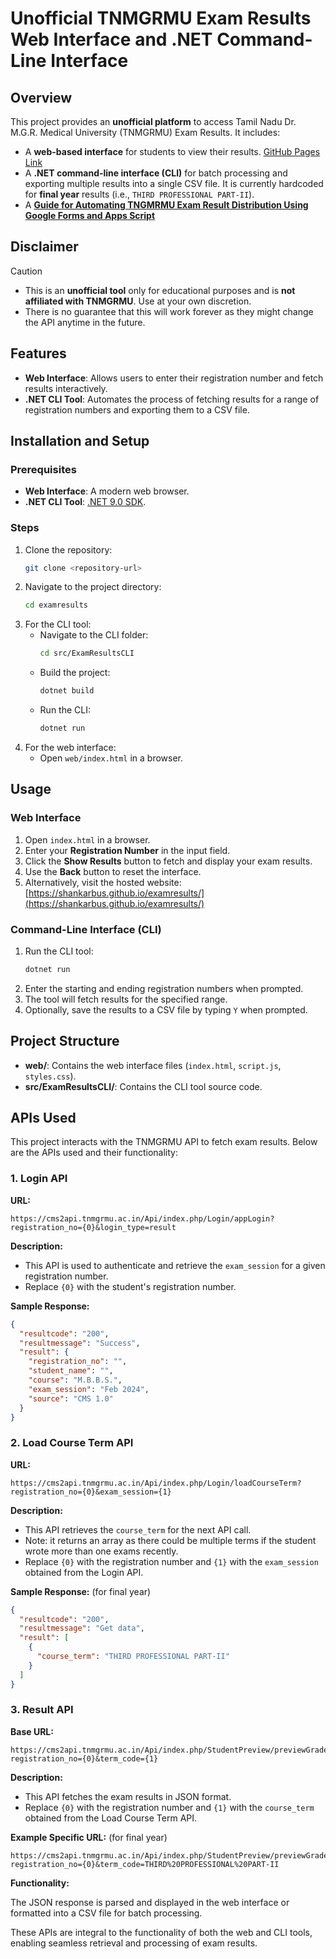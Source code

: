 # Unofficial TNMGRMU Exam Results Web Interface and .NET Command-Line Interface

## Overview

This project provides an **unofficial platform** to access Tamil Nadu Dr. M.G.R. Medical University (TNMGRMU) Exam Results. It includes:

- A **web-based interface** for students to view their results. [GitHub Pages Link](https://shankarbus.github.io/examresults/)
- A **.NET command-line interface (CLI)** for batch processing and exporting multiple results into a single CSV file. It is currently hardcoded for **final year** results (i.e., `THIRD PROFESSIONAL PART-II`).
- A [**Guide for Automating TNGMRMU Exam Result Distribution Using Google Forms and Apps Script**](/docs/automation_with_google_forms_and_apps_script.md)

## Disclaimer

> [!CAUTION]
>
> - This is an **unofficial tool** only for educational purposes and is **not affiliated with TNMGRMU**. Use at your own discretion.
> - There is no guarantee that this will work forever as they might change the API anytime in the future.

## Features

- **Web Interface**: Allows users to enter their registration number and fetch results interactively.
- **.NET CLI Tool**: Automates the process of fetching results for a range of registration numbers and exporting them to a CSV file.

## Installation and Setup

### Prerequisites

- **Web Interface**: A modern web browser.
- **.NET CLI Tool**: [.NET 9.0 SDK](https://dotnet.microsoft.com/download/dotnet/9.0).

### Steps

1. Clone the repository:
   ```bash
   git clone <repository-url>
   ```
2. Navigate to the project directory:
   ```bash
   cd examresults
   ```
3. For the CLI tool:
   - Navigate to the CLI folder:
     ```bash
     cd src/ExamResultsCLI
     ```
   - Build the project:
     ```bash
     dotnet build
     ```
   - Run the CLI:
     ```bash
     dotnet run
     ```
4. For the web interface:
   - Open `web/index.html` in a browser.

## Usage

### Web Interface

1. Open `index.html` in a browser.
2. Enter your **Registration Number** in the input field.
3. Click the **Show Results** button to fetch and display your exam results.
4. Use the **Back** button to reset the interface.
5. Alternatively, visit the hosted website: [https://shankarbus.github.io/examresults/](https://shankarbus.github.io/examresults/)

### Command-Line Interface (CLI)

1. Run the CLI tool:
   ```bash
   dotnet run
   ```
2. Enter the starting and ending registration numbers when prompted.
3. The tool will fetch results for the specified range.
4. Optionally, save the results to a CSV file by typing `Y` when prompted.

## Project Structure

- **web/**: Contains the web interface files (`index.html`, `script.js`, `styles.css`).
- **src/ExamResultsCLI/**: Contains the CLI tool source code.

## APIs Used

This project interacts with the TNMGRMU API to fetch exam results. Below are the APIs used and their functionality:

### 1. Login API

**URL:**

```plaintext
https://cms2api.tnmgrmu.ac.in/Api/index.php/Login/appLogin?registration_no={0}&login_type=result
```

**Description:**

- This API is used to authenticate and retrieve the `exam_session` for a given registration number.
- Replace `{0}` with the student's registration number.

**Sample Response:**

```json
{
  "resultcode": "200",
  "resultmessage": "Success",
  "result": {
    "registration_no": "",
    "student_name": "",
    "course": "M.B.B.S.",
    "exam_session": "Feb 2024",
    "source": "CMS 1.0"
  }
}
```

### 2. Load Course Term API

**URL:**

```plaintext
https://cms2api.tnmgrmu.ac.in/Api/index.php/Login/loadCourseTerm?registration_no={0}&exam_session={1}
```

**Description:**

- This API retrieves the `course_term` for the next API call.
- Note: it returns an array as there could be multiple terms if the student wrote more than one exams recently.
- Replace `{0}` with the registration number and `{1}` with the `exam_session` obtained from the Login API.

**Sample Response:** (for final year)

```json
{
  "resultcode": "200",
  "resultmessage": "Get data",
  "result": [
    {
      "course_term": "THIRD PROFESSIONAL PART-II"
    }
  ]
}
```

### 3. Result API

**Base URL:**

```plaintext
https://cms2api.tnmgrmu.ac.in/Api/index.php/StudentPreview/previewGradeMarkAllCourse?registration_no={0}&term_code={1}
```

**Description:**

- This API fetches the exam results in JSON format.
- Replace `{0}` with the registration number and `{1}` with the `course_term` obtained from the Load Course Term API.

**Example Specific URL:** (for final year)

```plaintext
https://cms2api.tnmgrmu.ac.in/Api/index.php/StudentPreview/previewGradeMarkAllCourse?registration_no={0}&term_code=THIRD%20PROFESSIONAL%20PART-II
```

**Functionality:**

The JSON response is parsed and displayed in the web interface or formatted into a CSV file for batch processing.

These APIs are integral to the functionality of both the web and CLI tools, enabling seamless retrieval and processing of exam results.
